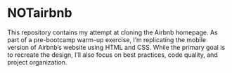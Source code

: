 # NOTairbnb
This repository contains my attempt at cloning the Airbnb homepage. As part of a pre-bootcamp warm-up exercise, I’m replicating the mobile version of Airbnb’s website using HTML and CSS. While the primary goal is to recreate the design, I’ll also focus on best practices, code quality, and project organization.
